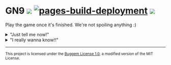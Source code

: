 # GN9 <img src="https://img.shields.io/badge/Released-Not%20yet-34D058.svg"></img> [![pages-build-deployment](https://github.com/Buggem/GN9/actions/workflows/pages/pages-build-deployment/badge.svg)](https://github.com/Buggem/GN9/actions/workflows/pages/pages-build-deployment) <a href="https://buggem.github.io/GN9/"><img src="https://img.shields.io/badge/Release-v0.000001%20beta-34D058.svg"></img></a>

Play the game once it's finished. We're not spoiling anything :)


<details> 
<summary>"Just tell me now!"</summary>
<br>
<ul>
	  NO WAY! This is all secret! I can't even tell you a single thing. I can't even say if it's a platformer or not.
	  <br>
	  Just wait for me to finish, ok?

</ul>
</details>
<details> 
<summary>"I really wanna know!!"</summary>
<br>
<ul>
          Check out SECRET.md. But don't tell anyone about it. It's <b>SECRET</b>.
</ul>
</details>

----------------------------------------------------------
<sub>This project is licensed under the [Buggem License 1.0](https://buggem.github.io/GN9/LICENSE.txt), a modified version of the MIT License.</sub>
